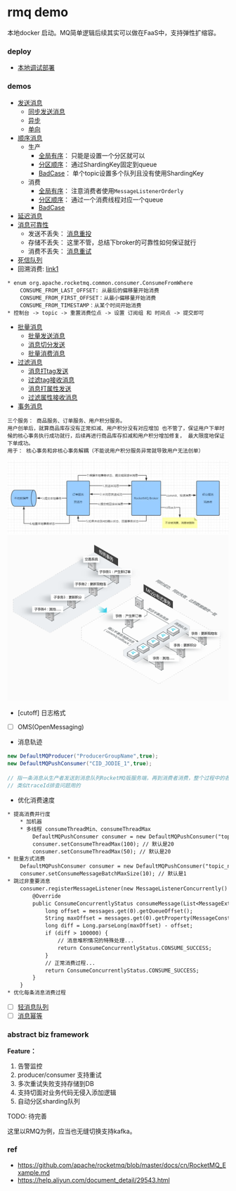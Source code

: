 # rmq demo

本地docker 启动。MQ简单逻辑后续其实可以做在FaaS中，支持弹性扩缩容。

### deploy

* [本地调试部署](./deploy/local/README.md)

### demos

* [发送消息](./demos/send_msg)
    * [同步发送消息](./demos/send_msg/src/main/java/com/example/demo/SyncSendMessageProducer.java)
    * [异步](./demos/send_msg/src/main/java/com/example/demo/ASyncSendMessageProducer.java)
    * [单向](./demos/send_msg/src/main/java/com/example/demo/OneWaySendMessageProducer.java)
* [顺序消息](./demos/order_msg)
    * 生产
        * [全局有序](./demos/order_msg/src/main/java/com/example/demo/SingleQueueOrderProducer.java)： 只能是设置一个分区就可以
        * [分区顺序](./demos/order_msg/src/main/java/com/example/demo/MultiQueueOrderProducer.java)： 通过ShardingKey固定到queue
        * [BadCase](./demos/order_msg/src/main/java/com/example/demo/OneTopicMultiQueueProducer.java)： 单个topic设置多个队列且没有使用ShardingKey
    * 消费
        * [全局有序](./demos/order_msg/src/main/java/com/example/demo/SingleQueueOrderConsumer.java)： 注意消费者使用`MessageListenerOrderly`
        * [分区顺序](./demos/order_msg/src/main/java/com/example/demo/MultiQueueOrderConsumer.java)： 通过一个消费线程对应一个queue
        * [BadCase](./demos/order_msg/src/main/java/com/example/demo/OneTopicMultiQueueConsumer.java)
* [延迟消息](./demos/delay_msg/src/main/java/com/example/demo)
* [消息可靠性](./demos/lose_msg)
    * 发送不丢失： [消息重投](./demos/lose_msg/src/main/java/com/example/demo/ResendProducer.java)
    * 存储不丢失： 这里不管，总结下broker的可靠性如何保证就行
    * 消费不丢失： [消息重试](./demos/lose_msg/src/main/java/com/example/demo/RetryConsumer.java)
* [死信队列](./demos/lose_msg)
* 回溯消费: [link1](./demos/order_msg/src/main/java/com/example/demo/MultiQueueOrderConsumer.java)
```text
* enum org.apache.rocketmq.common.consumer.ConsumeFromWhere
    CONSUME_FROM_LAST_OFFSET: 从最后的偏移量开始消费
    CONSUME_FROM_FIRST_OFFSET：从最小偏移量开始消费
    CONSUME_FROM_TIMESTAMP：从某个时间开始消费 
* 控制台 -> topic -> 重置消费位点 -> 设置 订阅组 和 时间点 -> 提交即可
```
* [批量消息](./demos/batch_msg)
    * [批量发送消息](./demos/batch_msg/src/main/java/com/example/demo/BatchSendMsgProducer.java)
    * [消息切分发送](./demos/batch_msg/src/main/java/com/example/demo/BatchSendSplitMsgListProducer.java)
    * [批量消费消息](./demos/batch_msg/src/main/java/com/example/demo/BatchReceiverMsgConsumer.java)
* [过滤消息](./demos/filter_msg)
    * [消息打tag发送](./demos/filter_msg/src/main/java/com/example/demo/SendMsgByTagProducer.java)
    * [过滤tag接收消息](./demos/filter_msg/src/main/java/com/example/demo/ReceiverMsgByFilterTagConsumer.java)
    * [消息打属性发送](./demos/filter_msg/src/main/java/com/example/demo/SendMsgByPropertyProducer.java)
    * [过滤属性接收消息](./demos/filter_msg/src/main/java/com/example/demo/ReceiverMsgByFilterPropertyConsumer.java)
* [事务消息](./demos/transaction_msg)
```text
三个服务： 商品服务、订单服务、用户积分服务。
用户创单后，就算商品库存没有正常扣减、用户积分没有对应增加 也不管了，保证用户下单时候的核心事务执行成功就行，后续再进行商品库存扣减和用户积分增加修复， 最大限度地保证下单成功。
用于： 核心事务和非核心事务解耦（不能说用户积分服务异常就导致用户无法创单）
```
![transaction_msg](./imgs/transaction_msg.png)
![transaction_msg_vs](./imgs/transaction_msg_vs.png)
* [cutoff] 日志格式
* [ ] OMS(OpenMessaging)
* 消息轨迹
```java
new DefaultMQProducer("ProducerGroupName",true);
new DefaultMQPushConsumer("CID_JODIE_1",true);

// 指一条消息从生产者发送到消息队列RocketMQ版服务端，再到消费者消费，整个过程中的各个相关节点的时间、状态等数据汇聚而成的完整链路信息。
// 类似traceId排查问题用的
```
* 优化消费速度
```txt
* 提高消费并行度
    * 加机器
    * 多线程 consumeThreadMin、consumeThreadMax
        DefaultMQPushConsumer consumer = new DefaultMQPushConsumer("topic_name");
        consumer.setConsumeThreadMax(100); // 默认是20
        consumer.setConsumeThreadMax(50); // 默认是20
* 批量方式消费
    DefaultMQPushConsumer consumer = new DefaultMQPushConsumer("topic_name");
    consumer.setConsumeMessageBatchMaxSize(10); // 默认是1
* 跳过非重要消息
    consumer.registerMessageListener(new MessageListenerConcurrently() {
        @Override
        public ConsumeConcurrentlyStatus consumeMessage(List<MessageExt> messages, ConsumeConcurrentlyContext context) {
            long offset = messages.get(0).getQueueOffset();
            String maxOffset = messages.get(0).getProperty(MessageConst.PROPERTY_MAX_OFFSET);
            long diff = Long.parseLong(maxOffset) - offset;
            if (diff > 100000) {
                // 消息堆积情况的特殊处理...
                return ConsumeConcurrentlyStatus.CONSUME_SUCCESS;
            }
            // 正常消费过程...
            return ConsumeConcurrentlyStatus.CONSUME_SUCCESS;
        }
    }
* 优化每条消息消费过程
```
* [ ] [轻消息队列](./demos/lmq_msg)
* [ ] [消息幂等](./demos/idempotent_msg)

### abstract biz framework

**Feature：**
1. 告警监控
2. producer/consumer 支持重试
3. 多次重试失败支持存储到DB
4. 支持切面对业务代码无侵入添加逻辑
5. 自动分区sharding队列

TODO: 待完善

这里以RMQ为例，应当也无缝切换支持kafka。

### ref

* https://github.com/apache/rocketmq/blob/master/docs/cn/RocketMQ_Example.md
* https://help.aliyun.com/document_detail/29543.html
